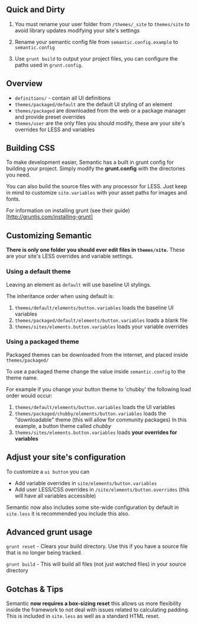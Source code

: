 ## Quick and Dirty

1) You must rename your user folder from ``/themes/_site`` to ``themes/site`` to avoid library updates modifying your site's settings

2) Rename your semantic config file from ``semantic.config.example`` to ``semantic.config``

3) Use ``grunt build`` to output your project files, you can configure the paths used in ``grunt.config``. 

## Overview
* ``definitions/`` - contain all UI definitions
* ``themes/packaged/default`` are the default UI styling of an element
* ``themes/packaged`` are downloaded from the web or a package manager and provide preset overrides
* ``themes/user`` are the only files you should modify, these are your site's overrides for LESS and variables

## Building CSS

To make development easier, Semantic has a built in grunt config for building your project. Simply modify the **grunt.config** with the directories you need.

You can also build the source files with any processor for LESS. Just keep in mind to customize ``site.variables`` with your asset paths for images and fonts.

For information on installing grunt (see their guide)[http://gruntjs.com/installing-grunt]

## Customizing Semantic

**There is only one folder you should ever edit files in ``themes/site``.** These are your site's LESS overrides and variable settings.

### Using a default theme
Leaving an element as  ``default`` will use baseline UI stylings.

The inheritance order when using default is:
1) ``themes/default/elements/button.variables`` loads the baseline UI variables
2) ``themes/packaged/default/elements/button.variables`` loads a blank file
3) ``themes/sites/elements.button.variables`` loads your variable overrides

### Using a packaged theme
Packaged themes can be downloaded from the internet, and placed inside ``themes/packaged/``

To use a packaged theme change the value inside ``semantic.config`` to the theme name.

For example if you change your button theme to 'chubby' the following load order would occur:

1) ``themes/default/elements/button.variables`` loads the UI variables
2) ``themes/packaged/chubby/elements/button.variables`` loads the "downloadable" theme (this will allow for community packages) In this example, a button theme called *chubby*
3) ``themes/sites/elements.button.variables`` loads **your overrides for variables**

## Adjust your site's configuration

To customize a ``ui button`` you can
* Add variable overrides in ``site/elements/button.variables``
* Add user LESS/CSS overrides in ``/site/elements/button.overrides`` (this will have all variables accessible)

Semantic now also includes some site-wide configuration by default in ``site.less`` it is recommended you include this also.

## Advanced grunt usage

``grunt reset`` - Clears your build directory. Use this if you have a source file that is no longer being tracked.

``grunt build`` - This will build all files (not just watched files) in your source directory

## Gotchas & Tips

Semantic **now requires a box-sizing reset** this allows us more flexibility inside the framework to not deal with issues related to calculating padding. This is included in ``site.less`` as well as a standard HTML reset.

